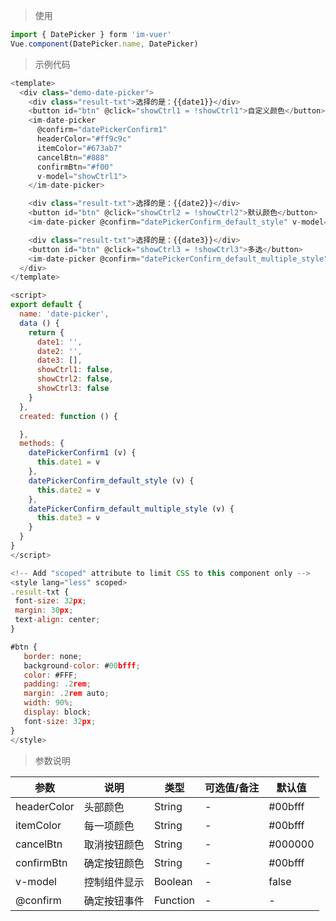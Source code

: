 > 使用

```js
import { DatePicker } form 'im-vuer'
Vue.component(DatePicker.name, DatePicker)
```

> 示例代码

```js
<template>
  <div class="demo-date-picker">
    <div class="result-txt">选择的是：{{date1}}</div>
    <button id="btn" @click="showCtrl1 = !showCtrl1">自定义颜色</button>
    <im-date-picker
      @confirm="datePickerConfirm1"
      headerColor="#ff9c9c"
      itemColor="#673ab7"
      cancelBtn="#888"
      confirmBtn="#f00"
      v-model="showCtrl1">
    </im-date-picker>

    <div class="result-txt">选择的是：{{date2}}</div>
    <button id="btn" @click="showCtrl2 = !showCtrl2">默认颜色</button>
    <im-date-picker @confirm="datePickerConfirm_default_style" v-model="showCtrl2"></im-date-picker>

    <div class="result-txt">选择的是：{{date3}}</div>
    <button id="btn" @click="showCtrl3 = !showCtrl3">多选</button>
    <im-date-picker @confirm="datePickerConfirm_default_multiple_style" type="multiple" v-model="showCtrl3"></im-date-picker>
  </div>
</template>

<script>
export default {
  name: 'date-picker',
  data () {
    return {
      date1: '',
      date2: '',
      date3: [],
      showCtrl1: false,
      showCtrl2: false,
      showCtrl3: false
    }
  },
  created: function () {

  },
  methods: {
    datePickerConfirm1 (v) {
      this.date1 = v
    },
    datePickerConfirm_default_style (v) {
      this.date2 = v
    },
    datePickerConfirm_default_multiple_style (v) {
      this.date3 = v
    }
  }
}
</script>

<!-- Add "scoped" attribute to limit CSS to this component only -->
<style lang="less" scoped>
.result-txt {
 font-size: 32px;
 margin: 30px;
 text-align: center;
}

#btn {
   border: none;
   background-color: #00bfff;
   color: #FFF;
   padding: .2rem;
   margin: .2rem auto;
   width: 90%;
   display: block;
   font-size: 32px;
}
</style>

```
> 参数说明
<div>
  <table>
    <thead>
      <tr>
        <th>参数</th> 
        <th>说明</th> 
        <th>类型</th> 
        <th>可选值/备注</th> 
        <th>默认值</th>
      </tr>
    </thead> 
    <tbody>
      <tr>
        <td>headerColor</td> 
        <td>头部颜色</td> 
        <td>String</td> 
        <td>-</td> 
        <td>#00bfff</td>
      </tr><tr>
        <td>itemColor</td> 
        <td>每一项颜色</td> 
        <td>String</td> 
        <td>-</td> 
        <td>#00bfff</td>
      </tr><tr>
        <td>cancelBtn</td> 
        <td>取消按钮颜色</td> 
        <td>String</td> 
        <td>-</td> 
        <td>#000000</td>
      </tr><tr>
        <td>confirmBtn</td> 
        <td>确定按钮颜色</td> 
        <td>String</td> 
        <td>-</td> 
        <td>#00bfff</td>
      </tr><tr>
        <td>v-model</td> 
        <td>控制组件显示</td> 
        <td>Boolean</td> 
        <td>-</td> 
        <td>false</td>
      </tr><tr>
        <td>@confirm</td> 
        <td>确定按钮事件</td> 
        <td>Function</td> 
        <td>-</td> 
        <td>-</td>
      </tr>
    </tbody>
  </table>
</div>